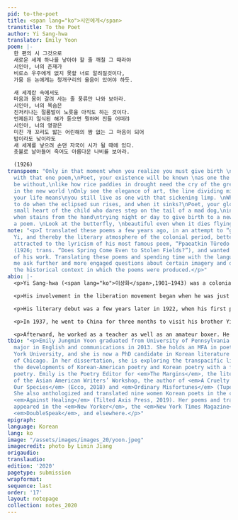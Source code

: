 ```yaml
---
pid: to-the-poet
title: <span lang="ko">시인에게</span>
transtitle: To the Poet
author: Yi Sang-hwa
translator: Emily Yoon
poem: |-
  한 편의 시 그것으로
  새로운 세계 하나를 낳아야 할 줄 깨칠 그 때라야
  시인아, 너의 존재가
  비로소 우주에게 없지 못할 너로 알려질것이다,
  가뭄 든 논에게는 청개구리의 울음이 있어야 하듯.

  새 세계란 속에서도
  마음과 몸이 갈려 사는 줄 풍류만 나와 보아라.
  시인아, 너의 목숨은
  진저리나는 절룸발이 노릇을 아직도 하는 것이다.
  언제든지 일식된 해가 돋으면 뭣하며 진들 어떠랴
  시인아, 너의 영광은
  미친 개 꼬리도 밟는 어린해의 짬 없는 그 마음이 되어
  밤이라도 낮이라도
  새 세계를 낳으려 손댄 자국이 시가 될 때에 있다.
  촛불로 날아들어 죽어도 아름다운 나비를 보아라.

  (1926)
transpoem: "Only in that moment when you realize you must give birth \nto a new world
  with that one poem,\nPoet, your existence will be known \nas one the universe cannot
  be without,\nlike how rice paddies in drought need the cry of the green frog.\n\nEven
  in the new world \nOnly see the elegance of art, the line dividing mind and body.\nPoet,
  your life means\nyou still live as one with that sickening limp. \nWhat is there
  to do when the eclipsed sun rises, and when it sinks?\nPoet, your glory exists in\nthe
  small heart of the child who dares step on the tail of a mad dog,\nin that moment
  when stains from the hand\ntrying night or day to give birth to a new world\nbecome
  a poem. \nLook at the butterfly, \nbeautiful even when it dies flying into the candlelight.\n\n(1926)"
note: "<p>I translated these poems a few years ago, in an attempt to “get to know”
  Yi, and thereby the literary atmosphere of the colonial period, better. I was initially
  attracted to the lyricism of his most famous poem, “Ppaeatkin Tŭredo Pomŭn Onŭn’ga”
  (1926; trans. “Does Spring Come Even to Stolen Fields?”), and wanted to read more
  of his work. Translating these poems and spending time with the language helped
  me ask further and more engaged questions about certain imagery and diction, knowing
  the historical context in which the poems were produced.</p>"
abio: |-
  <p>Yi Sang-hwa (<span lang="ko">이상화</span>,1901–1943) was a colonial-era poet. His work is known for its proletarian and resistance spirit, despite censorship and pressure from the Japanese authorities.</p>

  <p>His involvement in the liberation movement began when he was just a teenager. In 1919 in Daegu, the city of his birth, he and his friends started organizing a student uprising as part of the March First Independence Movement. It ultimately failed when the police found out their plans ,and Yi had to go into hiding for some time.</p>

  <p>His literary debut was a few years later in 1922, when his first poetry publications appeared in <em>Paekcho</em>, a short-lived literary magazine known for publishing romanticist poetry with themes of despair, desperation, and death. In 1925, he became one of the first members of the arts organization KAPF (Korea Artista Proletara Federatio), which, as the name suggests, promoted proletarian ideals.</p>

  <p>In 1937, he went to China for three months to visit his brother Yi Sang-chŏng, an independence fighter, and was arrested by the Japanese police upon return. He was released after eight months.</p>

  <p>Afterward, he worked as a teacher as well as an amateur boxer. He quit in 1940 to focus on reading and research. He translated a classic novel <em>The Tale of Chunhyang</em> into English, and began working on other French translation projects, but died before finishing them; he passed away in Daegu, in 1943, after suffering from stomach cancer.</p>
tbio: "<p>Emily Jungmin Yoon graduated from University of Pennsylvania with a double
  major in English and communications in 2013. She holds an MFA in poetry from New
  York University, and she is now a PhD candidate in Korean literature at the University
  of Chicago. In her dissertation, she is exploring the transpacific link between
  the developments of Korean-American poetry and Korean poetry with a focus on feminist
  poetry. Emily is the Poetry Editor for <em>The Margins</em>, the literary magazine
  of the Asian American Writers’ Workshop, the author of <em>A Cruelty Special to
  Our Species</em> (Ecco, 2018) and <em>Ordinary Misfortunes</em> (Tupelo Press, 2017).
  She also anthologized and translated nine women Korean poets in the collection,
  <em>Against Healing</em> (Tilted Axis Press, 2019). Her poems and translations have
  appeared in the <em>New Yorker</em>, the <em>New York Times Magazine</em>, <em>Poetry</em>,
  <em>DoubleSpeak</em>, and elsewhere.</p>"
epigraph: 
language: Korean
lang: ko
image: "/assets/images/images_20/yoon.jpeg"
imagecredit: photo by Limin Jiang
origaudio: 
translaudio: 
edition: '2020'
pagetype: submission
wrapformat: 
sequence: last
order: '17'
layout: notepage
collection: notes_2020
---
```

